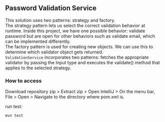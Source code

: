 ## Password Validation Service

This solution uses two patterns: strategy and factory.  
The strategy pattern lets us select the correct validation behavior at runtime. Inside this project, we have one possible behavior: validate password but are open for other behaviors such as validate email, which can be implemented differently.  
The factory pattern is used for creating new objects. We can use this to determine which validator object gets returned.  
`ValidationService` incorporates two patterns: fetches the appropriate validator by passing the Input type and executes the validate() method that applies to the selected strategy.


### How to access

Download repository zip > Extract zip > Open IntelliJ > On the menu bar, File > Open > Navigate to the directory where pom.xml is.

run test:    

    mvn test 
